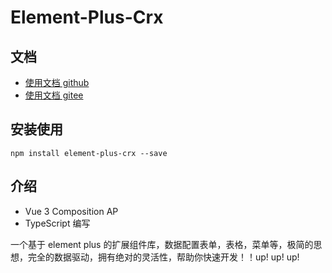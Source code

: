 # Element-Plus-Crx

## 文档

- [使用文档 github](https://agrass-github.github.io/element-plus-crx/)
- [使用文档 gitee](https://agrass.gitee.io/element-plus-crx/)

## 安装使用

`npm install element-plus-crx --save`

## 介绍

- Vue 3 Composition AP
- TypeScript 编写

一个基于 element plus 的扩展组件库，数据配置表单，表格，菜单等，极简的思想，完全的数据驱动，拥有绝对的灵活性，帮助你快速开发！！up! up! up!



